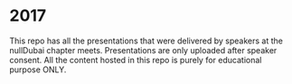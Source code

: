 # 2017
This repo has all the presentations that were delivered by speakers at the nullDubai chapter meets. Presentations are only uploaded after speaker consent. All the content hosted in this repo is purely for educational purpose ONLY.
